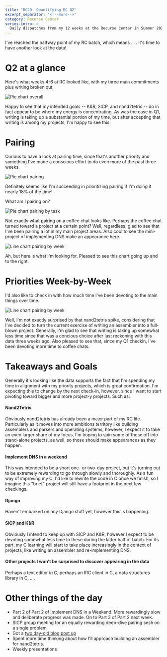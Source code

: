 ```yaml
---
title: "RC29. Quantifying RC Q2"
excerpt_separator: "<!--more-->"
category: Recurse Center
series-intro: >
  Daily dispatches from my 12 weeks at the Recurse Center in Summer 2023
---
```


I've reached the halfway point of my RC batch, which means . . . it's time to have another look at the data!

# Q2 at a glance

Here's what weeks 4-6 at RC looked like, with my three main commitments plus writing broken out.

![Pie chart overall](/assets/images/RC29_1.png)

Happy to see that my intended goals -- K&R, SICP, and nand2tetris -- do in fact appear to be where my energy is concentrating. As was the case in Q1, writing is taking up a substantial portion of my time, but after accepting that writing is among my projects, I'm happy to see this.

# Pairing
Curious to have a look at pairing time, since that's another priority and something I've made a conscious effort to do even more of the past three weeks.

![Pie chart pairing](/assets/images/RC29_2.png)

Definitely seems like I'm succeeding in prioritizing pairing if I'm doing it nearly 18% of the time!

What am I pairing on?

![Pie chart pairing by task](/assets/images/RC29_3.png)

Not exactly what pairing on a coffee chat looks like. Perhaps the coffee chat turned toward a project at a certain point? Well, regardless, glad to see that I've been pairing a lot in my main project areas. Also cool to see the mini-project of implementing DNS make an appearance here.

![Line chart pairing by week](/assets/images/RC29_4.png)

Ah, but here is what I'm looking for. Pleased to see this chart going up and to the right.


# Priorities Week-by-Week

I'd also like to check in with how much time I've been devoting to the main things over time.

![Line chart pairing by week](/assets/images/RC29_5.png)

Well, I'm not exactly surprised by that nand2tetris spike, considering that I've decided to turn the current exercise of writing an assembler into a full-blown project. Generally, I'm glad to see that writing is taking up somewhat less time since that was a concious choice after last reckoning with this data three weeks ago. Also pleased to see that, since my Q1 checkin, I've been devoting more time to coffee chats.


# Takeaways and Goals

Generally it's looking like the data supports the fact that I'm spending my time in alignment with my priority projects, which is great confirmation. I'm expecting this to change by the next check-in, however, since I want to start pivoting toward bigger and more project-y projects. Such as:

#### Nand2Tetris
Obviously nand2tetris has already been a major part of my RC life. Particularly as it moves into more ambitions territory like building assemblers and parsers and operating systems, however, I expect it to take an even larger share of my focus. I'm hoping to spin some of these off into stand-alone projects, as well, so those should make appearances as they happen.

#### Implement DNS in a weekend
This was intended to be a short one- or two-day project, but it's turning out to be extremely rewarding to go through slowly and thoroughly. As a fun way of improving my C, I'd like to rewrite the code in C once we finish, so I imagine this "brief" project will still have a footprint in the next few checkings.

#### Django
Haven't embarked on any Django stuff yet, however this is happening.

#### SICP and K&R
Obviously I intend to keep up with SICP and K&R, however I expect to be devoting somewhat less time to these during the latter half of batch. For its part, my C learning will start to take place increasingly in the context of projects, like writing an assembler and re-implementing DNS.

#### Other projects I won't be surprised to discover appearing in the data
Perhaps a text editor in C, perhaps an IRC client in C, a data structures library in C, ....

# Other things of the day

- Part 2 of Part 2 of Implement DNS in a Weekend. More rewardingly slow and deliberate progress was made. On to Part 3 of Part 2 next week.
- SICP group meeting for an equally rewarding deep-dive pairing sesh on a single problem
- Got a [two day-old blog post up](https://www.datadoodad.com/recurse%20center/RC27/)
- Spent more time thinking about how I'll approach building an assembler for nand2tetris.
- Weekly presentations
